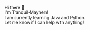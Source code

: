   Hi there 👋 <br>
I'm Tranquil-Mayhem! <br>
I am currently learning Java and Python. <br>
Let me know if I can help with anything!
